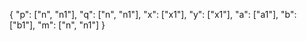 

{
    "p": ["n", "n1"],
    "q": ["n", "n1"],
    "x": ["x1"],
    "y": ["x1"],
    "a": ["a1"],
    "b": ["b1"],
    "m": ["n", "n1"]
}